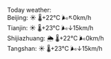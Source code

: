 Today weather:  
Beijing: ☀️ 🌡️+22°C 🌬️↖0km/h  
Tianjin: ☀️ 🌡️+23°C 🌬️↓15km/h  
Shijiazhuang: 🌦 🌡️+22°C 🌬️0km/h  
Tangshan: ☀️ 🌡️+23°C 🌬️↓15km/h  
